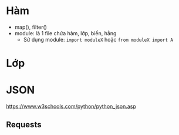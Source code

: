 # Hàm

- map(), filter()
- module: là 1 file chứa hàm, lớp, biến, hằng
  - Sử dụng module: `import moduleX` hoặc `from moduleX import A`

# Lớp

# JSON

https://www.w3schools.com/python/python_json.asp

## Requests
